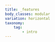 ```yaml
---
title: _features
body_classes: modular
variation: horizontal
taxonomy:
    tag:
        - intro
---
```


